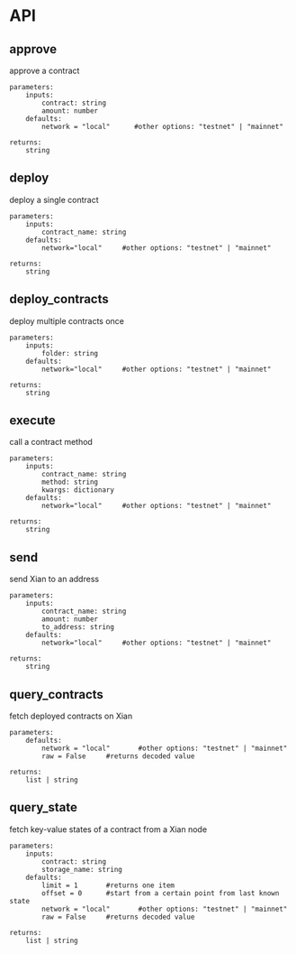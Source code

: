 # API

## approve
approve a contract
```
parameters:
    inputs:
        contract: string
        amount: number
    defaults:
        network = "local"      #other options: "testnet" | "mainnet"

returns:
    string
```

## deploy
deploy a single contract
```
parameters:
    inputs:
        contract_name: string 
    defaults:
        network="local"     #other options: "testnet" | "mainnet"

returns:
    string
```

## deploy_contracts
deploy multiple contracts once
```
parameters:
    inputs:
        folder: string 
    defaults:
        network="local"     #other options: "testnet" | "mainnet"
        
returns:
    string
```

## execute
call a contract method
```
parameters:
    inputs:
        contract_name: string 
        method: string
        kwargs: dictionary
    defaults:
        network="local"     #other options: "testnet" | "mainnet"

returns:
    string
```

## send
send Xian to an address
```
parameters:
    inputs:
        contract_name: string 
        amount: number
        to_address: string
    defaults:
        network="local"     #other options: "testnet" | "mainnet"

returns:
    string
```

## query_contracts
fetch deployed contracts on Xian
```
parameters:
    defaults:
        network = "local"       #other options: "testnet" | "mainnet"
        raw = False     #returns decoded value

returns:
    list | string
```
## query_state
fetch key-value states of a contract from a Xian node
```
parameters:
    inputs:
        contract: string
        storage_name: string
    defaults:
        limit = 1       #returns one item
        offset = 0      #start from a certain point from last known state
        network = "local"       #other options: "testnet" | "mainnet"
        raw = False     #returns decoded value

returns:
    list | string
```
